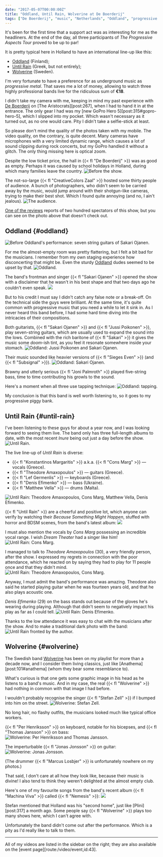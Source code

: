 ```yaml
---
date: "2017-05-07T00:00:00Z"
title: "Oddland, Until Rain, Wolverine at De Boerderij"
tags: ["De Boerderij", "music", "Netherlands", "Oddland", "progressive metal", "progressive rock", "Until Rain", "Wolverine", "Zoetermeer"]
---
```


It's been for the first time that a support act was as interesting for me as the headliners. At the end of the day, all three participants of *The Progressive Aspects Tour* proved to be up to par!

<!--more-->

<!-- ![](img:1.bp.blogspot.com/-ldQnc30ApjQ/WQ3-d13FN0I/AAAAAAAAp5I/u0zKGzXBFi83pIRNX4d3DFL9n7JfEHFjgCPcB/s1600/20170429_231240.picasaweb.jpg) -->

It is pretty typical here in Holland to have an international line-up like this:

* [Oddland](http://www.oddlandband.com/) (Finland);
* [Until Rain](https://untilrain.bandcamp.com/) (Greek, but not entirely);
* [Wolverine](http://www.wolverine-overdose.com/) (Sweden).

I'm very fortunate to have a preference for as underground music as *progressive metal*. That saves me a lot of money, allowing to watch  three highly professional bands live for the ridiculous sum of **€18**.

I didn't take my camera with me, keeping in mind my past experience with [De Boerderij](http://cultuurpodiumboerderij.nl/) on [The Aristocrats][post:267], when I had to hand it in at the entrance. The only gear I had was my [new GoPro Hero 5][post:315#gopro-hero-5], which I slipped into my pocket. Which wasn't necessary as it turned out, as no one would care. Pity I didn't take a selfie-stick at least.

So please don't mind the quality of the photos taken with my mobile. The video quality, on the contrary, is quite decent. Many cameras have microphones with a very limited dynamic range, which causes a lot of sound clipping during rock concerts, but my GoPro handled it without a glitch. The only thing missing here is optical zoom.

Despite the low ticket price, the hall in {{< fl "De Boerderij" >}} was as good as empty. Perhaps it was caused by school holidays in Holland, during which many families leave the country.
![](img:2.bp.blogspot.com/-3Eypfb3qfHw/WQ3-d9nh9AI/AAAAAAAAp5I/HvXtS3EvbdEGGe9E36Rc_z6OtH9l0HLBQCPcB/s1600/20170429_193437.picasaweb.jpg:a "Before the show.")

The not-so-large {{< fl "CreativeColors Zaal" >}} hosted some thirty people of audience. A bunch of photographers, who didn't seem to be carried away by the music, would jump around with their shotgun-like cameras, trying to make their best shot. Which I found quite annoying (and no, I ain't jealous).
![](img:4.bp.blogspot.com/-nZt2pxOJxZk/WQ3-dyrSEkI/AAAAAAAAp5I/IfwkF0WSNE4ZjGpnqs_EejPp2KnaFHLyACPcB/s1600/20170429_221613.picasaweb.jpg:a "The audience.")

[One of the reviews](http://rockmuzine.nl/2017/05/02/progressive-aspects-tour-met-wolverine-rain-en-oddland-daalt-neer-de-boerderrij/) reports of two hundred spectators of this show, but you can see on the photo above that doesn't check out.

## Oddland {#oddland}

![](img:4.bp.blogspot.com/-Bv5VbbT1TDM/WQ3-dx-xXFI/AAAAAAAAp5I/hAkBAAeIgLkkJj2oblyRKVK3RVa8WvAmACPcB/s1600/20170429_193854.picasaweb.jpg:a " Before Oddland's performance: seven string guitars of Sakari Ojanen.")

For me the almost-empty room was pretty flattering, but I felt a bit bad for the musicians. I remember from my own staging experience how disconcerting that might be. Even the sturdy [Oddland](http://www.oddlandband.com/) dudes seemed to be upset by that.
![](img:4.bp.blogspot.com/-PorAYvRhlhQ/WQ3-d5el1oI/AAAAAAAAp5I/u3pEOs5Ug_UyXJcJ9WV9Q9d4mYbncbw3gCPcB/s1600/20170429_200835.picasaweb.jpg:a "Oddland.")

The band's frontman and singer {{< fl "Sakari Ojanen" >}} opened the show with a disclaimer that he wasn't in his best shape and that two days ago he couldn't even speak.
![](youtube:XCcxJpLhtcE)

But to his credit I must say I didn't catch any false note or a break-off. On the technical side the guys were brilliant. At the same time, it's quite common with progressive music that you need a while to let it sink in. As I never heard this band before, I had some hard time diving into the intricacies of their compositions.

Both guitarists, {{< fl "Sakari Ojanen" >}} and {{< fl "Jussi Poikonen" >}}, play seven-string guitars, which are usually used to expand the sound into the lows. Combined with the rich baritone of {{< fl "Sakari" >}} it gives the music some *doom*-ish tint, as you feel it resonate somewhere inside your stomach.
![](img:1.bp.blogspot.com/-urkLF6yBR-E/WQ3-dx54u2I/AAAAAAAAp5I/wzhLLdLYQKM_EcY04Xyx-2c1Cg8-0TwBQCPcB/s1600/20170429_201125.picasaweb.jpg:a "Oddland: Jussi Poikonen and Sakari Ojanen.")

Their music sounded like heavier versions of {{< fl "Sieges Even" >}} (and {{< fl "Subsignal" >}}).
![](img:4.bp.blogspot.com/-QsPd5cOKbE0/WQ3-d1LaXtI/AAAAAAAAp5I/OefX7iAE3vALEYlq195fFpuRmKhX9m8vwCPcB/s1600/20170429_201135.picasaweb.jpg:a "Oddland: Sakari Ojanen.")

Brawny and utterly serious {{< fl "Joni Palmroth" >}} played five-string bass, time to time contributing his growls to the sound.

Here's a moment when all three use tapping technique:
![](img:1.bp.blogspot.com/-V6pTy6l3_gY/WQ3-d0fwZDI/AAAAAAAAp5I/vaPcke6CNrofuldvAMp2w92fT1ktmpSJQCPcB/s1600/20170429_203650.picasaweb.jpg:a "Oddland: tapping.")

My conclusion is that this band is well worth listening to, so it goes to my progressive piggy bank.

## Until Rain {#until-rain}

I've been listening to these guys for about a year now, and I was looking forward to seeing them live. The band only has three full-length albums to date, with the most recent *Inure* being out just a day before the show.
![](img:3.bp.blogspot.com/--9YwMRbKMyE/WQ3-dzeptGI/AAAAAAAAp5I/VFC9XqUZ-TEf51iHDBl7zbcTFt0X8A9xACPcB/s1600/20170429_211135.picasaweb.jpg:a "Until Rain.")

The live line-up of *Until Rain* is diverse:

* {{< fl "Konstantinos Margaritis" >}} a.k.a. {{< fl "Cons Marg" >}} — vocals (Greece).
* {{< fl "Theodore Amaxopoulos" >}} — guitars (Greece).
* {{< fl "Lef Germenlis" >}} — keyboards (Greece).
* {{< fl "Denis Efimenko" >}} — bass (Ukraine).
* {{< fl "Matthew Vella" >}} — drums (Malta).

![](img:4.bp.blogspot.com/-ZHE8Jq0phSI/WQ3-dw7_33I/AAAAAAAAp5I/ecaESV51BpE_NXQdEa7CDqUcP4zp2VyUQCPcB/s1600/20170429_212748.picasaweb.jpg:a "Until Rain: Theodore Amaxopoulos, Cons Marg, Matthew Vella, Denis Efimenko.")

{{< fl "Until Rain" >}} are a cheerful and positive lot, which anyone can verify by watching their *Because Something Might Happen*, stuffed with horror and BDSM scenes, from the band's latest album:
![](youtube:awpK4AoV3MU)

I must also mention the vocals by *Cons Marg* possessing an incredible vocal range. I wish *Dream Theater* had a singer like him!
![](img:4.bp.blogspot.com/-e7hxPv4bdek/WQ3-dxmTEEI/AAAAAAAAp5I/LXtN491tmJsuLRWBsvhN19XUIMjsv3OjACPcB/s1600/20170429_213301.picasaweb.jpg:a "Until Rain: Cons Marg.")

I managed to talk to *Theodore Amaxopoulos* (30), a very friendly person, after the show. I expressed my regrets in connection with the poor attendance, which he reacted on by saying they had to play for 11 people once and that they didn't mind.
![](img:3.bp.blogspot.com/-J1JfHp35lrQ/WQ3-d5w7DzI/AAAAAAAAp5I/68FZKJb5iJMtCOgG88hMJoK_0YRECK9kACPcB/s1600/20170429_212854.picasaweb.jpg:a "Until Rain: Theodore Amaxopoulos, Cons Marg.")

Anyway, I must admit the band's performance was amazing. Theodore also said he started playing guitar when he was fourteen years old, and that he also plays acoustic one.

*Denis Efimenko* (29) on the bass stands out because of the gloves he's wearing during playing. Although that didn't seem to negatively impact his play as far as I could tell.
![](img:4.bp.blogspot.com/-GYvDnpehKyA/WQ3-d3MUbwI/AAAAAAAAp5I/ZZ_Dv1nEWOoYLMcvQUamWJyVZKc8j0HGQCPcB/s1600/20170429_213611.picasaweb.jpg:a "Until Rain: Denis Efimenko.")

Thanks to the low attendance it was easy to chat with the musicians after the show. And to make a traditional dark photo with the band:
![](img:2.bp.blogspot.com/-VTYfB5ZrpJs/WQ3-d0KiD2I/AAAAAAAAp5I/KWYRsCiGKawjDd3QfpbpQSnasazbtipTgCPcB/s1600/20170429_234839.picasaweb.jpg:a "Until Rain fronted by the author.")

## Wolverine {#wolverine}

The Swedish band [Wolverine](http://www.wolverine-overdose.com/) has been on my playlist for more than a decade now, and I consider them living classics, just like [Anathema][post:101#anathema] (whom they bear some resemblance to).

What's curious is that one gets some graphic image in his head as he listens to a band's music. And in my case, the real {{< fl "Wolverine" >}} had nothing in common with that image I had before.

I wouldn't probably recognise the singer {{< fl "Stefan Zell" >}} if I bumped into him on the street.
![](img:1.bp.blogspot.com/-ldQnc30ApjQ/WQ3-d13FN0I/AAAAAAAAp5I/u0zKGzXBFi83pIRNX4d3DFL9n7JfEHFjgCPcB/s1600/20170429_231240.picasaweb.jpg:a "Wolverine: Stefan Zell.")

No long hair, no flashy outfits, the musicians looked much like typical office workers.

{{< fl "Per Henriksson" >}} on keyboard, notable for his bicepses, and {{< fl "Thomas Jansson" >}} on bass:
![](img:3.bp.blogspot.com/-7ondeCoRGNA/WQ3-d8-HcJI/AAAAAAAAp5I/qFdDYE8-xJksGVt0SAmomviI3aoybfUjACPcB/s1600/20170429_231032.picasaweb.jpg:a "Wolverine: Per Henriksson and Thomas Jansson.")

The imperturbable {{< fl "Jonas Jonsson" >}} on guitar:
![](img:2.bp.blogspot.com/-_36rSl5M1Mc/WQ3-dyLYzsI/AAAAAAAAp5I/wR6dMGsZ_IsWKrvA4vViiUd8zi-eOQnxgCPcB/s1600/20170429_231227.picasaweb.jpg:a "Wolverine: Jonas Jonsson.")

(The drummer {{< fl "Marcus Losbjer" >}} is unfortunately nowhere on my photos.)

That said, I don't care at all how they look like, because their music is divine! I also tend to think they weren't delighted at the almost empty club.

Here's one of my favourite songs from the band's recent album {{< fl "Machina Viva" >}} called {{< fl "Nemesis" >}}:
![](youtube:XhAjT1oJz8M)

Stefan mentioned that Holland was his "second home", just like [Plini][post:317] a month ago. Some people say {{< fl "Wolverine" >}} plays too many shows here, which I can't agree with.

Unfortunately the band didn't come out after the performance. Which is a pity as I'd really like to talk to them.

---

All of my videos are listed in the sidebar on the right; they are also available on the [event page][route:/video/event,id:43].
